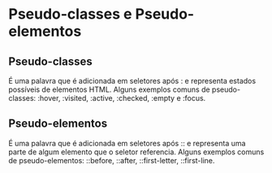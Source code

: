 # Pseudo-classes e Pseudo-elementos

## Pseudo-classes

É uma palavra que é adicionada em seletores após : e representa estados possíveis de elementos HTML. Alguns exemplos comuns de pseudo-classes: :hover, :visited, :active, :checked, :empty e :focus.

## Pseudo-elementos

É uma palavra que é adicionada em seletores após :: e representa uma parte de algum elemento que o seletor referencia. Alguns exemplos comuns de pseudo-elementos: ::before, ::after, ::first-letter, ::first-line.